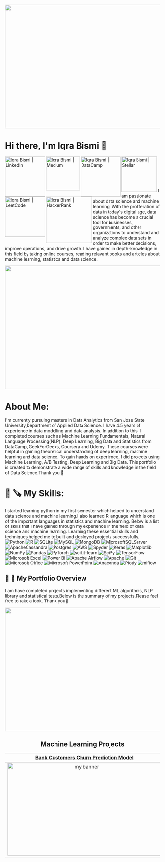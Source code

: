 <p align= "center">
<img width="1200" height="400" src="https://user-images.githubusercontent.com/108056063/209743784-547e6057-7bcc-4817-836b-5400d92dbe1c.png" alt="my banner">
</p>





#                                                         Hi there, I'm Iqra Bismi 👋
<a>
<a href="https://www.linkedin.com/in/iqra-bismi/"><img align="left" src="https://img.shields.io/badge/linkedin-%230077B5.svg?style=for-the-badge&logo=linkedin&logoColor=white" alt='Iqra Bismi | LinkedIn'width="130px"/>
</a>

<a>
<a href="https://medium.com/@iqra.bismi"><img align="left" src="https://img.shields.io/badge/Medium-12100E?style=for-the-badge&logo=medium&logoColor=white" alt='Iqra Bismi | Medium'width="110px"/>
</a> 

<a>
<a href="https://app.datacamp.com/profile/iqra2291"><img align="left" src="https://img.shields.io/badge/Datacamp-05192D?style=for-the-badge&logo=datacamp&logoColor=03E860" alt='Iqra Bismi | DataCamp'width="130px"/>
</a>  

<a>
<a href="https://stellarpeers.com/profile/"><img align="left" src="https://img.shields.io/badge/Stellar-7D00FF?style=for-the-badge&logo=Stellar&logoColor=white" alt='Iqra Bismi | Stellar' width="115px"/>
</a>  
  
<a>
<a href="https://leetcode.com/iqra2291/"><img align="left" src="https://img.shields.io/badge/LeetCode-000000?style=for-the-badge&logo=LeetCode&logoColor=#d16c06" alt='Iqra Bismi | LeetCode'width="130px"/>
</a>
<br />
<br />
<a>
<a href="https://www.hackerrank.com/iqra_bismi"><img align="left" src="https://img.shields.io/badge/-Hackerrank-2EC866?style=for-the-badge&logo=HackerRank&logoColor=white" alt='Iqra Bismi | HackerRank'width="150px"/>
</a> 

<br />
<br />
<br />
<br />
     I am passionate about data science and machine learning. With the proliferation of data in today's digital age, data science has become a crucial tool for businesses, governments, and other organizations to understand and analyze complex data sets in order to make better decisions, improve operations, and drive growth. I have gained in depth-knowledge in this field by taking online courses, reading relavant books and articles about machine learning, statistics and data science.  

<p align= "center">
<img width="1200" height="400" src="https://user-images.githubusercontent.com/108056063/209587586-9c1e2aa9-082c-4389-9718-63155fabaf0e.png" alt="my banner">
</p>
 

# About Me:
I'm currently pursuing masters in Data Analytics from San Jose State University,Department of Applied Data Science. I have 4.5 years of experience in data modelling and data analysis. In addition to this, I completed courses such as Machine Learning Fundamentals, Natural Language Processing(NLP), Deep Learning, Big Data and Statistics from DataCamp, GeekForGeeks, Coursera and Udemy. These courses were helpful in gaining theoretical understanding of deep learning, machine learning and data science. To gain hands on experience, I did projects using Machine Learning, A/B Testing, Deep Learning and Big Data. This portfolio is created to demonstrate a wide range of skills and knowledge in the field of Data Science.Thank you 🙂

# :wrench: :carpentry_saw: My Skills:
  
I started learning python in my first semester which helped to understand data science and machine learning.I also learned R language which is one of the important languages in statistics and machine learning. Below is a list of skills that I have gained through my experience in the field of data science and machine learning. Learning these essential skills and techniques helped me to built and deployed projects successfully.
<br>
<a>
![Python](https://img.shields.io/badge/python-3670A0?style=for-the-badge&logo=python&logoColor=ffdd54) ![R](https://img.shields.io/badge/r-%23276DC3.svg?style=for-the-badge&logo=r&logoColor=white) ![SQLite](https://img.shields.io/badge/sqlite-%2307405e.svg?style=for-the-badge&logo=sqlite&logoColor=white) ![MySQL](https://img.shields.io/badge/mysql-%2300f.svg?style=for-the-badge&logo=mysql&logoColor=white) ![MongoDB](https://img.shields.io/badge/MongoDB-%234ea94b.svg?style=for-the-badge&logo=mongodb&logoColor=white) ![MicrosoftSQLServer](https://img.shields.io/badge/Microsoft%20SQL%20Sever-CC2927?style=for-the-badge&logo=microsoft%20sql%20server&logoColor=white) ![ApacheCassandra](https://img.shields.io/badge/cassandra-%231287B1.svg?style=for-the-badge&logo=apache-cassandra&logoColor=white) ![Postgres](https://img.shields.io/badge/postgres-%23316192.svg?style=for-the-badge&logo=postgresql&logoColor=white) ![AWS](https://img.shields.io/badge/AWS-%23FF9900.svg?style=for-the-badge&logo=amazon-aws&logoColor=white) ![Spyder](https://img.shields.io/badge/Spyder-838485?style=for-the-badge&logo=spyder%20ide&logoColor=maroon) ![Keras](https://img.shields.io/badge/Keras-%23D00000.svg?style=for-the-badge&logo=Keras&logoColor=white) ![Matplotlib](https://img.shields.io/badge/Matplotlib-%23ffffff.svg?style=for-the-badge&logo=Matplotlib&logoColor=black) ![NumPy](https://img.shields.io/badge/numpy-%23013243.svg?style=for-the-badge&logo=numpy&logoColor=white) ![Pandas](https://img.shields.io/badge/pandas-%23150458.svg?style=for-the-badge&logo=pandas&logoColor=white) ![PyTorch](https://img.shields.io/badge/PyTorch-%23EE4C2C.svg?style=for-the-badge&logo=PyTorch&logoColor=white) ![scikit-learn](https://img.shields.io/badge/scikit--learn-%23F7931E.svg?style=for-the-badge&logo=scikit-learn&logoColor=white) ![SciPy](https://img.shields.io/badge/SciPy-%230C55A5.svg?style=for-the-badge&logo=scipy&logoColor=%white) ![TensorFlow](https://img.shields.io/badge/TensorFlow-%23FF6F00.svg?style=for-the-badge&logo=TensorFlow&logoColor=white) ![Microsoft Excel](https://img.shields.io/badge/Microsoft_Excel-217346?style=for-the-badge&logo=microsoft-excel&logoColor=white) ![Power Bi](https://img.shields.io/badge/power_bi-F2C811?style=for-the-badge&logo=powerbi&logoColor=black) ![Apache Airflow](https://img.shields.io/badge/Apache%20Airflow-017CEE?style=for-the-badge&logo=Apache%20Airflow&logoColor=white) ![Apache](https://img.shields.io/badge/apache-%23D42029.svg?style=for-the-badge&logo=apache&logoColor=white) ![Git](https://img.shields.io/badge/git-%23F05033.svg?style=for-the-badge&logo=git&logoColor=white) ![Microsoft Office](https://img.shields.io/badge/Microsoft_Office-D83B01?style=for-the-badge&logo=microsoft-office&logoColor=white) ![Microsoft PowerPoint](https://img.shields.io/badge/Microsoft_PowerPoint-B7472A?style=for-the-badge&logo=microsoft-powerpoint&logoColor=white) ![Anaconda](https://img.shields.io/badge/Anaconda-%2344A833.svg?style=for-the-badge&logo=anaconda&logoColor=white) ![Plotly](https://img.shields.io/badge/Plotly-%233F4F75.svg?style=for-the-badge&logo=plotly&logoColor=white) ![mlflow](https://img.shields.io/badge/mlflow-%23d9ead3.svg?style=for-the-badge&logo=numpy&logoColor=blue) 



## :file_folder: :bookmark: My Portfolio Overview
I am have completed projects implementing different ML algorithms, NLP library and statistical tests.Below is the summary of my projects.Please feel free to take a look. Thank you🙂

<p align= "center">
<img width="1200" height="400" src="https://user-images.githubusercontent.com/108056063/209588905-800321de-6c0e-4f98-a124-3b13f979f60e.png" alt="my banner">
</p>
  
<h2 align = "center">  Machine Learning Projects </h2> 


|  [Bank Customers Churn Prediction Model](https://github.com/iqrabismii/Bank-Customers-Churn-Prediction)|  [Gym Members attendance Prediction Model](https://github.com/iqrabismii/Case-Study-on-Gym-Fitnesss-Club-)|
| :-:| :-:| 
| [<img src = "https://user-images.githubusercontent.com/108056063/209590465-920c8954-d21f-4285-aaa2-194ec44eaf3a.png" alt="my banner" width = 500 height = 300/>](https://github.com/iqrabismii/Bank-Customers-Churn-Prediction)| [<img src="https://user-images.githubusercontent.com/108056063/209591136-311e6caf-44e4-46bf-9a34-2c66f7f854c4.png" width = 500 height = 300/>](https://github.com/iqrabismii/Case-Study-on-Gym-Fitnesss-Club-)







<!--
**iqrabismii/iqrabismii** is a ✨ _special_ ✨ repository because its `README.md` (this file) appears on your GitHub profile.

Here are some ideas to get you started:

- 🔭 I’m currently working on ...
- 🌱 I’m currently learning ...
- 👯 I’m looking to collaborate on ...
- 🤔 I’m looking for help with ...
- 💬 Ask me about ...
- 📫 How to reach me: ...
- 😄 Pronouns: ...
- ⚡ Fun fact: ...
-->
